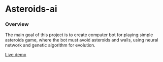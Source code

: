 ﻿# Asteroids-ai
### Overview
The main goal of this project is to create computer bot for playing simple asteroids game, where the bot must avoid asteroids and walls, using neural network and genetic algorithm for evolution.

[Live demo](https://haturihanzo.github.io/Asteroids-ai/)

